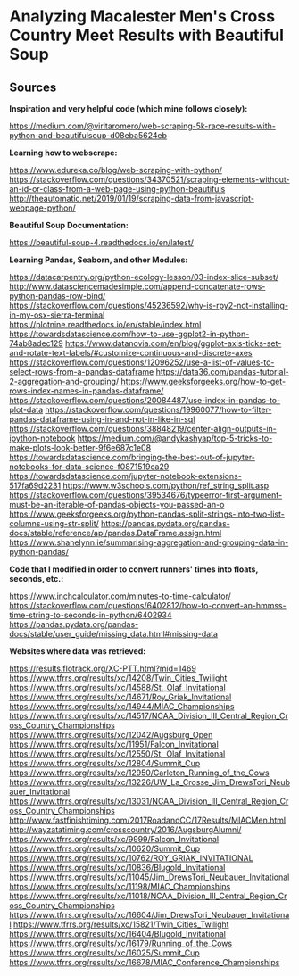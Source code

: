 # Analyzing Macalester Men's Cross Country Meet Results with Beautiful Soup

## Sources

**Inspiration and very helpful code (which mine follows closely):**

https://medium.com/@viritaromero/web-scraping-5k-race-results-with-python-and-beautifulsoup-d08eba5624eb

**Learning how to webscrape:**

https://www.edureka.co/blog/web-scraping-with-python/
https://stackoverflow.com/questions/34370521/scraping-elements-without-an-id-or-class-from-a-web-page-using-python-beautifuls
http://theautomatic.net/2019/01/19/scraping-data-from-javascript-webpage-python/

**Beautiful Soup Documentation:**

https://beautiful-soup-4.readthedocs.io/en/latest/

**Learning Pandas, Seaborn, and other Modules:**

https://datacarpentry.org/python-ecology-lesson/03-index-slice-subset/
http://www.datasciencemadesimple.com/append-concatenate-rows-python-pandas-row-bind/
https://stackoverflow.com/questions/45236592/why-is-rpy2-not-installing-in-my-osx-sierra-terminal
https://plotnine.readthedocs.io/en/stable/index.html
https://towardsdatascience.com/how-to-use-ggplot2-in-python-74ab8adec129
https://www.datanovia.com/en/blog/ggplot-axis-ticks-set-and-rotate-text-labels/#customize-continuous-and-discrete-axes
https://stackoverflow.com/questions/12096252/use-a-list-of-values-to-select-rows-from-a-pandas-dataframe
https://data36.com/pandas-tutorial-2-aggregation-and-grouping/
https://www.geeksforgeeks.org/how-to-get-rows-index-names-in-pandas-dataframe/
https://stackoverflow.com/questions/20084487/use-index-in-pandas-to-plot-data
https://stackoverflow.com/questions/19960077/how-to-filter-pandas-dataframe-using-in-and-not-in-like-in-sql
https://stackoverflow.com/questions/38848219/center-align-outputs-in-ipython-notebook
https://medium.com/@andykashyap/top-5-tricks-to-make-plots-look-better-9f6e687c1e08
https://towardsdatascience.com/bringing-the-best-out-of-jupyter-notebooks-for-data-science-f0871519ca29
https://towardsdatascience.com/jupyter-notebook-extensions-517fa69d2231
https://www.w3schools.com/python/ref_string_split.asp
https://stackoverflow.com/questions/39534676/typeerror-first-argument-must-be-an-iterable-of-pandas-objects-you-passed-an-o
https://www.geeksforgeeks.org/python-pandas-split-strings-into-two-list-columns-using-str-split/
https://pandas.pydata.org/pandas-docs/stable/reference/api/pandas.DataFrame.assign.html
https://www.shanelynn.ie/summarising-aggregation-and-grouping-data-in-python-pandas/

**Code that I modified in  order to convert runners' times into floats, seconds, etc.:**

https://www.inchcalculator.com/minutes-to-time-calculator/
https://stackoverflow.com/questions/6402812/how-to-convert-an-hmmss-time-string-to-seconds-in-python/6402934
https://pandas.pydata.org/pandas-docs/stable/user_guide/missing_data.html#missing-data

**Websites where data was retrieved:**

https://results.flotrack.org/XC-PTT.html?mid=1469
https://www.tfrrs.org/results/xc/14208/Twin_Cities_Twilight
https://www.tfrrs.org/results/xc/14588/St._Olaf_Invitational
https://www.tfrrs.org/results/xc/14671/Roy_Griak_Invitational
https://www.tfrrs.org/results/xc/14944/MIAC_Championships
https://www.tfrrs.org/results/xc/14517/NCAA_Division_III_Central_Region_Cross_Country_Championships
https://www.tfrrs.org/results/xc/12042/Augsburg_Open
https://www.tfrrs.org/results/xc/11951/Falcon_Invitational
https://www.tfrrs.org/results/xc/12550/St._Olaf_Invitational
https://www.tfrrs.org/results/xc/12804/Summit_Cup
https://www.tfrrs.org/results/xc/12950/Carleton_Running_of_the_Cows
https://www.tfrrs.org/results/xc/13226/UW_La_Crosse_Jim_DrewsTori_Neubauer_Invitational
https://www.tfrrs.org/results/xc/13031/NCAA_Division_III_Central_Region_Cross_Country_Championships
http://www.fastfinishtiming.com/2017RoadandCC/17Results/MIACMen.html
http://wayzatatiming.com/crosscountry/2016/AugsburgAlumni/
https://www.tfrrs.org/results/xc/9999/Falcon_Invitational
https://www.tfrrs.org/results/xc/10620/Summit_Cup
https://www.tfrrs.org/results/xc/10762/ROY_GRIAK_INVITATIONAL
https://www.tfrrs.org/results/xc/10836/Blugold_Invitational
https://www.tfrrs.org/results/xc/11045/Jim_DrewsTori_Neubauer_Invitational
https://www.tfrrs.org/results/xc/11198/MIAC_Championships
https://www.tfrrs.org/results/xc/11018/NCAA_Division_III_Central_Region_Cross_Country_Championships
https://www.tfrrs.org/results/xc/16604/Jim_DrewsTori_Neubauer_Invitational
https://www.tfrrs.org/results/xc/15821/Twin_Cities_Twilight
https://www.tfrrs.org/results/xc/16404/Blugold_Invitational
https://www.tfrrs.org/results/xc/16179/Running_of_the_Cows
https://www.tfrrs.org/results/xc/16025/Summit_Cup
https://www.tfrrs.org/results/xc/16678/MIAC_Conference_Championships


